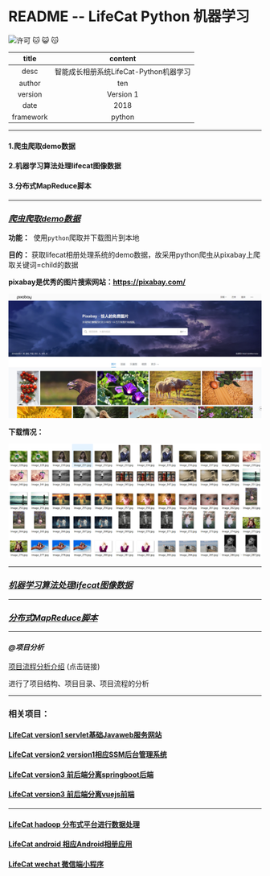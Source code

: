 README -- LifeCat Python 机器学习
===========================
![许可](https://img.shields.io/dub/l/vibe-d.svg) 
:cat: :smiley_cat: :kissing_cat:

|title|content|
|:---:|:---:
|desc|智能成长相册系统LifeCat-Python机器学习
|author|ten
|version|Version 1
|date|2018
|framework|python
******************************************************************************

#### 1.爬虫爬取demo数据 
#### 2.机器学习算法处理lifecat图像数据 
#### 3.分布式MapReduce脚本

******************************************************************************
### _[爬虫爬取demo数据](#)_
**功能：**
  使用`python`爬取并下载图片到本地  
  
**目的：**
  获取lifecat相册处理系统的demo数据，故采用python爬虫从pixabay上爬取关键词=child的数据

**pixabay是优秀的图片搜索网站：https://pixabay.com/**

![image](images/show-1.png)

**下载情况：**

![image](images/show-2.png)

---------------------------------
### _[机器学习算法处理lifecat图像数据](#)_


---------------------------------
### _[分布式MapReduce脚本](distributed_crawler/zhihu/README.md)_

*****************************************************************************
  #### _@项目分析_
  
  [项目流程分析介绍](https://zhuanlan.zhihu.com/p/41211110) (点击链接)  
  
  进行了项目结构、项目目录、项目流程的分析

******************************************************************************
### 相关项目：
 #### [LifeCat version1 servlet基础Javaweb服务网站](https://github.com/kevinten10/lifecatweb)
 #### [LifeCat version2 version1相应SSM后台管理系统](https://github.com/kevinten10/SSM-lifecat)
 #### [LifeCat version3 前后端分离springboot后端](https://github.com/kevinten10/springboot-lifecat)
 #### [LifeCat version3 前后端分离vuejs前端](https://github.com/kevinten10/Web-lifecat)
 *****************************************************************************
  #### [LifeCat hadoop 分布式平台进行数据处理](https://github.com/kevinten10/Hadoop-lifecat)
  #### [LifeCat android 相应Android相册应用](https://github.com/kevinten10/Android-lifecat)
  #### [LifeCat wechat 微信端小程序](https://github.com/kevinten10/WeChat-lifecat)


